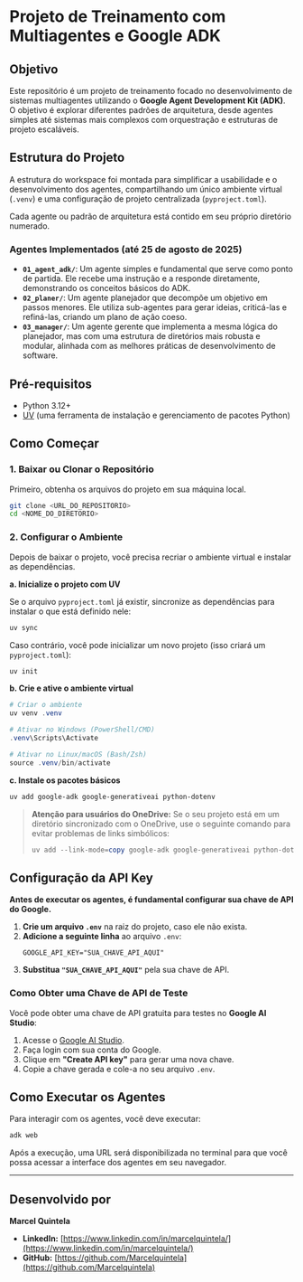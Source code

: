 # Projeto de Treinamento com Multiagentes e Google ADK

## Objetivo

Este repositório é um projeto de treinamento focado no desenvolvimento de sistemas multiagentes utilizando o **Google Agent Development Kit (ADK)**. O objetivo é explorar diferentes padrões de arquitetura, desde agentes simples até sistemas mais complexos com orquestração e estruturas de projeto escaláveis.

## Estrutura do Projeto

A estrutura do workspace foi montada para simplificar a usabilidade e o desenvolvimento dos agentes, compartilhando um único ambiente virtual (`.venv`) e uma configuração de projeto centralizada (`pyproject.toml`).

Cada agente ou padrão de arquitetura está contido em seu próprio diretório numerado.

### Agentes Implementados (até 25 de agosto de 2025)

-   **`01_agent_adk/`**: Um agente simples e fundamental que serve como ponto de partida. Ele recebe uma instrução e a responde diretamente, demonstrando os conceitos básicos do ADK.
-   **`02_planer/`**: Um agente planejador que decompõe um objetivo em passos menores. Ele utiliza sub-agentes para gerar ideias, criticá-las e refiná-las, criando um plano de ação coeso.
-   **`03_manager/`**: Um agente gerente que implementa a mesma lógica do planejador, mas com uma estrutura de diretórios mais robusta e modular, alinhada com as melhores práticas de desenvolvimento de software.

## Pré-requisitos

-   Python 3.12+
-   [UV](https://github.com/astral-sh/uv) (uma ferramenta de instalação e gerenciamento de pacotes Python)

## Como Começar

### 1. Baixar ou Clonar o Repositório

Primeiro, obtenha os arquivos do projeto em sua máquina local.

```bash
git clone <URL_DO_REPOSITORIO>
cd <NOME_DO_DIRETORIO>
```

### 2. Configurar o Ambiente

Depois de baixar o projeto, você precisa recriar o ambiente virtual e instalar as dependências.

**a. Inicialize o projeto com UV**

Se o arquivo `pyproject.toml` já existir, sincronize as dependências para instalar o que está definido nele:
```powershell
uv sync
```
Caso contrário, você pode inicializar um novo projeto (isso criará um `pyproject.toml`):
```powershell
uv init
```

**b. Crie e ative o ambiente virtual**

```powershell
# Criar o ambiente
uv venv .venv

# Ativar no Windows (PowerShell/CMD)
.venv\Scripts\Activate

# Ativar no Linux/macOS (Bash/Zsh)
source .venv/bin/activate
```

**c. Instale os pacotes básicos**

```powershell
uv add google-adk google-generativeai python-dotenv
```

> **Atenção para usuários do OneDrive:** Se o seu projeto está em um diretório sincronizado com o OneDrive, use o seguinte comando para evitar problemas de links simbólicos:
>
> ```powershell
> uv add --link-mode=copy google-adk google-generativeai python-dotenv
> ```

## Configuração da API Key

**Antes de executar os agentes, é fundamental configurar sua chave de API do Google.**

1.  **Crie um arquivo `.env`** na raiz do projeto, caso ele não exista.
2.  **Adicione a seguinte linha** ao arquivo `.env`:
    ```
    GOOGLE_API_KEY="SUA_CHAVE_API_AQUI"
    ```
3.  **Substitua `"SUA_CHAVE_API_AQUI"`** pela sua chave de API.

### Como Obter uma Chave de API de Teste

Você pode obter uma chave de API gratuita para testes no **Google AI Studio**:

1.  Acesse o [Google AI Studio](https://aistudio.google.com/app/apikey).
2.  Faça login com sua conta do Google.
3.  Clique em **"Create API key"** para gerar uma nova chave.
4.  Copie a chave gerada e cole-a no seu arquivo `.env`.

## Como Executar os Agentes

Para interagir com os agentes, você deve executar:

```powershell
adk web
```

Após a execução, uma URL será disponibilizada no terminal para que você possa acessar a interface dos agentes em seu navegador.

---

## Desenvolvido por
**Marcel Quintela**
-   **LinkedIn:** [https://www.linkedin.com/in/marcelquintela/](https://www.linkedin.com/in/marcelquintela/)
-   **GitHub:** [https://github.com/Marcelquintela](https://github.com/Marcelquintela)
```